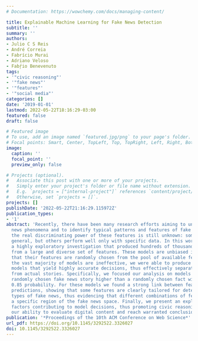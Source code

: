 ```yaml
---
# Documentation: https://wowchemy.com/docs/managing-content/

title: Explainable Machine Learning for Fake News Detection
subtitle: ''
summary: ''
authors:
- Julio C S Reis
- André Correia
- Fabrício Murai
- Adriano Veloso
- Fabŗ́io Benevenuto
tags:
- '"civic reasoning"'
- '"fake news"'
- '"features"'
- '"social media"'
categories: []
date: '2019-01-01'
lastmod: 2022-05-22T18:16:29-03:00
featured: false
draft: false

# Featured image
# To use, add an image named `featured.jpg/png` to your page's folder.
# Focal points: Smart, Center, TopLeft, Top, TopRight, Left, Right, BottomLeft, Bottom, BottomRight.
image:
  caption: ''
  focal_point: ''
  preview_only: false

# Projects (optional).
#   Associate this post with one or more of your projects.
#   Simply enter your project's folder or file name without extension.
#   E.g. `projects = ["internal-project"]` references `content/project/deep-learning/index.md`.
#   Otherwise, set `projects = []`.
projects: []
publishDate: '2022-05-22T21:16:29.115972Z'
publication_types:
- '1'
abstract: 'Recently, there have been many research efforts aiming to understand fake
  news phenomena and to identify typical patterns and features of fake news. Yet,
  the real discriminating power of these features is still unknown: some are more
  general, but others perform well only with specific data. In this work, we conduct
  a highly exploratory investigation that produced hundreds of thousands of models
  from a large and diverse set of features. These models are unbiased in the sense
  that their features are randomly chosen from the pool of available features. While
  the vast majority of models are ineffective, we were able to produce a number of
  models that yield highly accurate decisions, thus effectively separating fake news
  from actual stories. Specifically, we focused our analysis on models that rank a
  randomly chosen fake news story higher than a randomly chosen fact with more than
  0.85 probability. For these models we found a strong link between features and model
  predictions, showing that some features are clearly tailored for detecting certain
  types of fake news, thus evidencing that different combinations of features cover
  a specific region of the fake news space. Finally, we present an explanation of
  factors contributing to model decisions, thus promoting civic reasoning by complementing
  our ability to evaluate digital content and reach warranted conclusions.'
publication: '*Proceedings of the 10th ACM Conference on Web Science*'
url_pdf: https://doi.org/10.1145/3292522.3326027
doi: 10.1145/3292522.3326027
---
```

